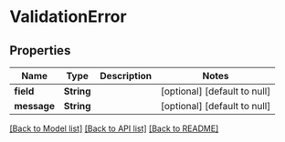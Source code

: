 # ValidationError
## Properties

| Name | Type | Description | Notes |
|------------ | ------------- | ------------- | -------------|
| **field** | **String** |  | [optional] [default to null] |
| **message** | **String** |  | [optional] [default to null] |

[[Back to Model list]](../README.md#documentation-for-models) [[Back to API list]](../README.md#documentation-for-api-endpoints) [[Back to README]](../README.md)

